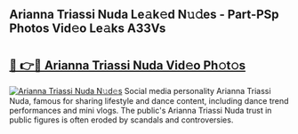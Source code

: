 ## Arianna Triassi Nuda Le𝚊k𝚎d N𝚞𝚍es - Part-PSp Photos Vid𝚎o Le𝚊ks A33Vs

# <h2><a href="http://fbftpel.evod.top/?m=Arianna+Triassi+Nuda">🔗 👉🔴 Arianna Triassi Nuda Vid𝚎o Ph𝚘t𝚘s</a></h2>

[![Arianna Triassi Nuda N𝚞d𝚎s](https://i.imgur.com/8V9OHl7.gif)](http://fbftpel.evod.top/?m=Arianna+Triassi+Nuda)
Social media personality Arianna Triassi Nuda, famous for sharing lifestyle and dance content, including dance trend performances and mini vlogs. The public's Arianna Triassi Nuda trust in public figures is often eroded by scandals and controversies. 
